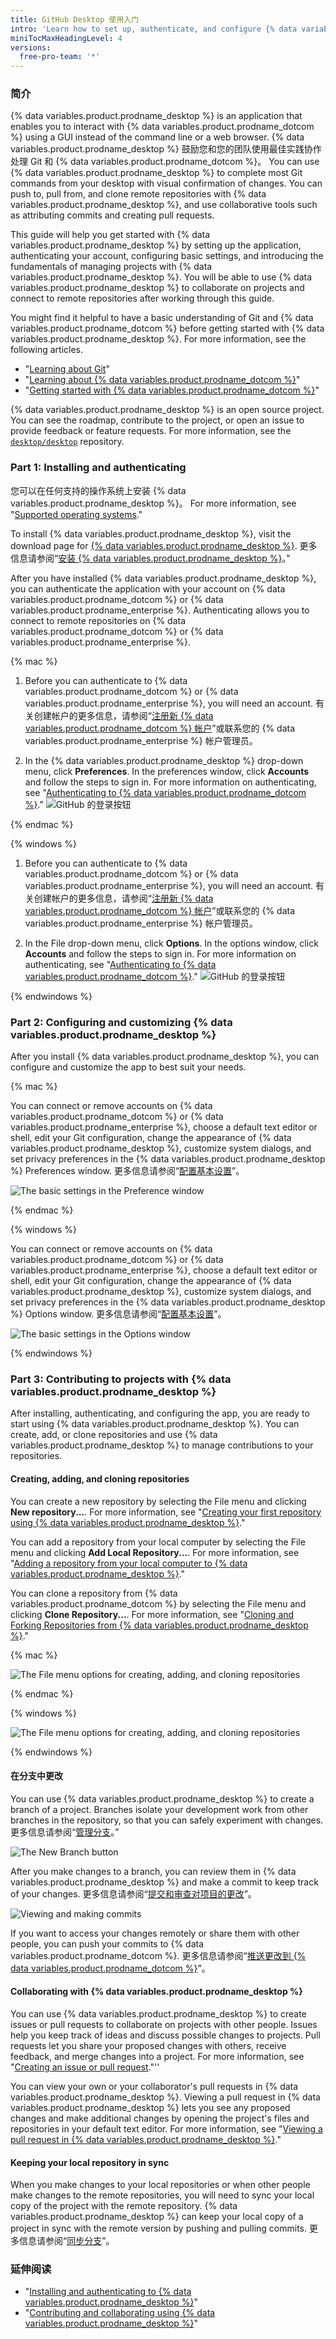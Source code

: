 ```yaml
---
title: GitHub Desktop 使用入门
intro: 'Learn how to set up, authenticate, and configure {% data variables.product.prodname_desktop %} to allow you to contribute to projects directly from your machine.'
miniTocMaxHeadingLevel: 4
versions:
  free-pro-team: '*'
---
```


### 简介
{% data variables.product.prodname_desktop %} is an application that enables you to interact with {% data variables.product.prodname_dotcom %} using a GUI instead of the command line or a web browser. {% data variables.product.prodname_desktop %} 鼓励您和您的团队使用最佳实践协作处理 Git 和 {% data variables.product.prodname_dotcom %}。 You can use {% data variables.product.prodname_desktop %} to complete most Git commands from your desktop with visual confirmation of changes. You can push to, pull from, and clone remote repositories with {% data variables.product.prodname_desktop %}, and use collaborative tools such as attributing commits and creating pull requests.

This guide will help you get started with {% data variables.product.prodname_desktop %} by setting up the application, authenticating your account, configuring basic settings, and introducing the fundamentals of managing projects with {% data variables.product.prodname_desktop %}. You will be able to use {% data variables.product.prodname_desktop %} to collaborate on projects and connect to remote repositories after working through this guide.

You might find it helpful to have a basic understanding of Git and {% data variables.product.prodname_dotcom %} before getting started with {% data variables.product.prodname_desktop %}. For more information, see the following articles.

- "[Learning about Git](/github/using-git/learning-about-git)"
- "[Learning about {% data variables.product.prodname_dotcom %}](/github/getting-started-with-github/learning-about-github)"
- "[Getting started with {% data variables.product.prodname_dotcom %}](/github/getting-started-with-github)"

{% data variables.product.prodname_desktop %} is an open source project. You can see the roadmap, contribute to the project, or open an issue to provide feedback or feature requests. For more information, see the [`desktop/desktop`](https://github.com/desktop/desktop) repository.

### Part 1: Installing and authenticating
您可以在任何支持的操作系统上安装 {% data variables.product.prodname_desktop %}。 For more information, see "[Supported operating systems](/desktop/getting-started-with-github-desktop/supported-operating-systems)."

To install {% data variables.product.prodname_desktop %}, visit the download page for [{% data variables.product.prodname_desktop %}](https://desktop.github.com/). 更多信息请参阅“[安装 {% data variables.product.prodname_desktop %}](/desktop/installing-and-configuring-github-desktop/installing-github-desktop)。”

After you have installed {% data variables.product.prodname_desktop %}, you can authenticate the application with your account on {% data variables.product.prodname_dotcom %} or {% data variables.product.prodname_enterprise %}. Authenticating allows you to connect to remote repositories on {% data variables.product.prodname_dotcom %} or {% data variables.product.prodname_enterprise %}.

{% mac %}

1. Before you can authenticate to {% data variables.product.prodname_dotcom %} or {% data variables.product.prodname_enterprise %}, you will need an account. 有关创建帐户的更多信息，请参阅“[注册新 {% data variables.product.prodname_dotcom %} 帐户](/github/getting-started-with-github/signing-up-for-a-new-github-account)”或联系您的 {% data variables.product.prodname_enterprise %} 帐户管理员。

2. In the {% data variables.product.prodname_desktop %} drop-down menu, click **Preferences**. In the preferences window, click **Accounts** and follow the steps to sign in. For more information on authenticating, see "[Authenticating to {% data variables.product.prodname_dotcom %}](/desktop/getting-started-with-github-desktop/authenticating-to-github)." ![GitHub 的登录按钮](/assets/images/help/desktop/mac-sign-in-github.png)

{% endmac %}

{% windows %}

1. Before you can authenticate to {% data variables.product.prodname_dotcom %} or {% data variables.product.prodname_enterprise %}, you will need an account. 有关创建帐户的更多信息，请参阅“[注册新 {% data variables.product.prodname_dotcom %} 帐户](/github/getting-started-with-github/signing-up-for-a-new-github-account)”或联系您的 {% data variables.product.prodname_enterprise %} 帐户管理员。

2. In the File drop-down menu, click **Options**. In the options window, click **Accounts** and follow the steps to sign in. For more information on authenticating, see "[Authenticating to {% data variables.product.prodname_dotcom %}](/desktop/getting-started-with-github-desktop/authenticating-to-github)." ![GitHub 的登录按钮](/assets/images/help/desktop/windows-sign-in-github.png)

{% endwindows %}

### Part 2: Configuring and customizing {% data variables.product.prodname_desktop %}
After you install {% data variables.product.prodname_desktop %}, you can configure and customize the app to best suit your needs.

{% mac %}

You can connect or remove accounts on {% data variables.product.prodname_dotcom %} or {% data variables.product.prodname_enterprise %}, choose a default text editor or shell, edit your Git configuration, change the appearance of {% data variables.product.prodname_desktop %}, customize system dialogs, and set privacy preferences in the {% data variables.product.prodname_desktop %} Preferences window. 更多信息请参阅“[配置基本设置](/desktop/getting-started-with-github-desktop/configuring-basic-settings)”。

  ![The basic settings in the Preference window](/assets/images/help/desktop/mac-appearance-tab-themes.png)

{% endmac %}

{% windows %}

You can connect or remove accounts on {% data variables.product.prodname_dotcom %} or {% data variables.product.prodname_enterprise %}, choose a default text editor or shell, edit your Git configuration, change the appearance of {% data variables.product.prodname_desktop %}, customize system dialogs, and set privacy preferences in the {% data variables.product.prodname_desktop %} Options window. 更多信息请参阅“[配置基本设置](/desktop/getting-started-with-github-desktop/configuring-basic-settings)”。

  ![The basic settings in the Options window](/assets/images/help/desktop/windows-appearance-tab-themes.png)

{% endwindows %}

### Part 3: Contributing to projects with {% data variables.product.prodname_desktop %}
After installing, authenticating, and configuring the app, you are ready to start using {% data variables.product.prodname_desktop %}. You can create, add, or clone repositories and use {% data variables.product.prodname_desktop %} to manage contributions to your repositories.

#### Creating, adding, and cloning repositories
You can create a new repository by selecting the File menu and clicking **New repository...**. For more information, see "[Creating your first repository using {% data variables.product.prodname_desktop %}](/desktop/getting-started-with-github-desktop/creating-your-first-repository-using-github-desktop)."

You can add a repository from your local computer by selecting the File menu and clicking **Add Local Repository...**. For more information, see "[Adding a repository from your local computer to {% data variables.product.prodname_desktop %}](/desktop/contributing-and-collaborating-using-github-desktop/adding-a-repository-from-your-local-computer-to-github-desktop)."

You can clone a repository from {% data variables.product.prodname_dotcom %} by selecting the File menu and clicking **Clone Repository...**. For more information, see "[Cloning and Forking Repositories from {% data variables.product.prodname_desktop %}](/desktop/contributing-and-collaborating-using-github-desktop/cloning-and-forking-repositories-from-github-desktop)."

{% mac %}

  ![The File menu options for creating, adding, and cloning repositories](/assets/images/help/desktop/mac-file-menu.png)

{% endmac %}

{% windows %}

  ![The File menu options for creating, adding, and cloning repositories](/assets/images/help/desktop/windows-file-menu.png)

{% endwindows %}

#### 在分支中更改
You can use {% data variables.product.prodname_desktop %} to create a branch of a project. Branches isolate your development work from other branches in the repository, so that you can safely experiment with changes. 更多信息请参阅“[管理分支](/desktop/contributing-and-collaborating-using-github-desktop/managing-branches)。”

  ![The New Branch button](/assets/images/help/desktop/new-branch-button-mac.png)

After you make changes to a branch, you can review them in {% data variables.product.prodname_desktop %} and make a commit to keep track of your changes. 更多信息请参阅“[提交和审查对项目的更改](/desktop/contributing-and-collaborating-using-github-desktop/committing-and-reviewing-changes-to-your-project)”。

  ![Viewing and making commits](/assets/images/help/desktop/commit-button.png)

If you want to access your changes remotely or share them with other people, you can push your commits to {% data variables.product.prodname_dotcom %}. 更多信息请参阅“[推送更改到 {% data variables.product.prodname_dotcom %}](/desktop/contributing-and-collaborating-using-github-desktop/pushing-changes-to-github)”。

#### Collaborating with {% data variables.product.prodname_desktop %}
You can use {% data variables.product.prodname_desktop %} to create issues or pull requests to collaborate on projects with other people. Issues help you keep track of ideas and discuss possible changes to projects. Pull requests let you share your proposed changes with others, receive feedback, and merge changes into a project. For more information, see "[Creating an issue or pull request](/desktop/contributing-and-collaborating-using-github-desktop/creating-an-issue-or-pull-request)."''

You can view your own or your collaborator's pull requests in {% data variables.product.prodname_desktop %}. Viewing a pull request in {% data variables.product.prodname_desktop %} lets you see any proposed changes and make additional changes by opening the project's files and repositories in your default text editor. For more information, see "[Viewing a pull request in {% data variables.product.prodname_desktop %}](/desktop/contributing-and-collaborating-using-github-desktop/viewing-a-pull-request-in-github-desktop)."

#### Keeping your local repository in sync
When you make changes to your local repositories or when other people make changes to the remote repositories, you will need to sync your local copy of the project with the remote repository. {% data variables.product.prodname_desktop %} can keep your local copy of a project in sync with the remote version by pushing and pulling commits. 更多信息请参阅“[同步分支](/desktop/contributing-and-collaborating-using-github-desktop/syncing-your-branch)”。

### 延伸阅读
- "[Installing and authenticating to {% data variables.product.prodname_desktop %}](/desktop/getting-started-with-github-desktop/installing-and-authenticating-to-github-desktop)"
- "[Contributing and collaborating using {% data variables.product.prodname_desktop %}](/desktop/contributing-and-collaborating-using-github-desktop)"
